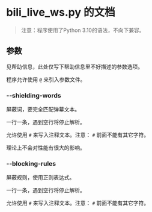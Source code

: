 # bili_live_ws.py 的文档

> 注意：程序使用了Python 3.10的语法，不向下兼容。

## 参数

见帮助信息，此处仅写下帮助信息里不好描述的参数选项。

程序允许使用 `@` 来引入参数文件。

### --shielding-words

屏蔽词，要完全匹配弹幕文本。

一行一条，遇到空行将停止解析。

允许使用 `#` 来写入注释文本。注意： `#` 前面不能有其它字符。

理论上不会对性能有很大的影响。

### --blocking-rules

屏蔽规则，使用正则表达式。

一行一条，遇到空行将停止解析。

允许使用 `#` 来写入注释文本。注意： `#` 前面不能有其它字符。
